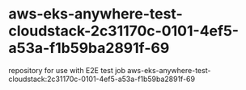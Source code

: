 # aws-eks-anywhere-test-cloudstack-2c31170c-0101-4ef5-a53a-f1b59ba2891f-69
repository for use with E2E test job aws-eks-anywhere-test-cloudstack:2c31170c-0101-4ef5-a53a-f1b59ba2891f-69
